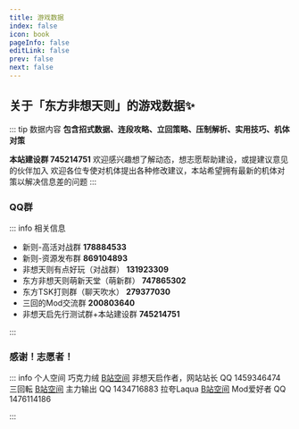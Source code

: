 ```yaml
---
title: 游戏数据
index: false
icon: book
pageInfo: false
editLink: false
prev: false
next: false
---
```


## **关于「东方非想天则」的游戏数据✨**
::: tip 数据内容
**包含招式数据、连段攻略、立回策略、压制解析、实用技巧、机体对策**

**本站建设群 745214751** 欢迎感兴趣想了解动态，想志愿帮助建设，或提建议意见的伙伴加入
欢迎各位专使对机体提出各种修改建议，本站希望拥有最新的机体对策以解决信息差的问题
:::


### **QQ群** 

::: info 相关信息

- 新则-高活对战群  **178884533**
- 新则-资源发布群  **869104893**
- 非想天则有点好玩（对战群）  **131923309**
- 东方非想天则萌新天堂（萌新群）  **747865302**
- 东方TSK打则群（聊天吹水）   **279377030**
- 三回的Mod交流群  **200803640**
- 非想天启先行测试群+本站建设群  **745214751**

:::


### **感谢！志愿者！** 

::: info 个人空间
巧克力绒 [B站空间](https://space.bilibili.com/100686288) 非想天启作者，网站站长 QQ 1459346474
三回転 [B站空间](https://space.bilibili.com/357511007) 主力输出 QQ 1434716883
拉夸Laqua [B站空间](https://space.bilibili.com/2263854) Mod爱好者 QQ 1476114186

:::
